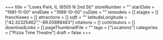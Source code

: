 +++
title = "Loves Park, IL (6505 N 2nd St)"
storeNumber = ""
startDate = "1981-11-00"
endDate = "1988-10-00"
cuDate = ""
remodels = []
stages = []
franchisees = []
attractions = []
sqft = ""
latitudeLongitude = ["42.32325462","-89.05888463"]
citations = []
contributors = []
downloadLinks = []
pageThumbnailFile = ""
tags = ["Locations"]
categories = ["Pizza Time Theatre"]
draft = false
+++
